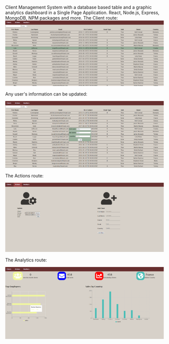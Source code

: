 Client Management System with a database based table and a graphic analytics dashboard in a Single Page Application. React, Node.js, Express, MongoDB, NPM packages and more.
The Client route:
![Screenshot](crm-clients-routs-pic.png) 

Any user's information can be updated:

![Screenshot](update-clients-pop-pic.png) 

The Actions route:

![Screenshot](action-pic.png) 

The Analytics route:

![Screenshot](Analytics-pic.png) 